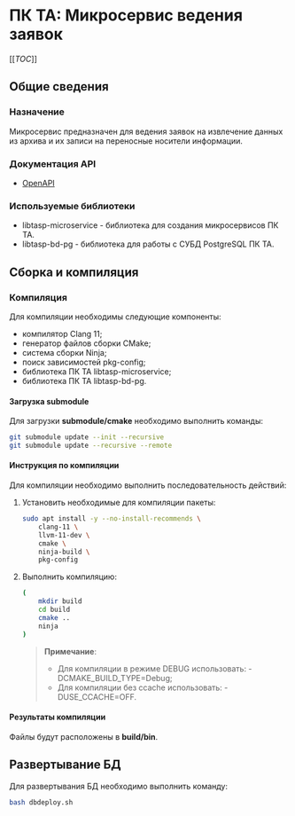 # ПК ТА: Микросервис ведения заявок

[[_TOC_]]

## Общие сведения

### Назначение

Микросервис предназначен для ведения заявок на извлечение данных из архива и
их записи на переносные носители информации.

### Документация API

- [OpenAPI](./docs/openapi.yml)

### Используемые библиотеки

- libtasp-microservice - библиотека для создания микросервисов ПК ТА.
- libtasp-bd-pg - библиотека для работы с СУБД PostgreSQL ПК ТА.

## Сборка и компиляция

### Компиляция

Для компиляции необходимы следующие компоненты:

- компилятор Clang 11;
- генератор файлов сборки CMake;
- система сборки Ninja;
- поиск зависимостей pkg-config;
- библиотека ПК ТА libtasp-microservice;
- библиотека ПК ТА libtasp-bd-pg.

#### Загрузка submodule

Для загрузки **submodule/cmake** необходимо выполнить команды:

```sh
git submodule update --init --recursive
git submodule update --recursive --remote
```

#### Инструкция по компиляции

Для компиляции необходимо выполнить последовательность действий:

1. Установить необходимые для компиляции пакеты:

    ```sh
    sudo apt install -y --no-install-recommends \
        clang-11 \
        llvm-11-dev \
        cmake \
        ninja-build \
        pkg-config
    ```

2. Выполнить компиляцию:

    ```sh
    (
        mkdir build
        cd build
        cmake ..
        ninja
    )
    ```

    >**Примечание**:
    >
    > - Для компиляции в режиме DEBUG использовать: -DCMAKE_BUILD_TYPE=Debug;
    > - Для компиляции без ccache использовать: -DUSE_CCACHE=OFF.

#### Результаты компиляции

Файлы будут расположены в **build/bin**.

## Развертывание БД

Для развертывания БД необходимо выполнить команду:

```sh
bash dbdeploy.sh
```